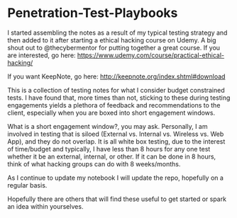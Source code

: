 # Penetration-Test-Playbooks

I started assembling the notes as a result of my typical testing strategy and then added to it after starting a ethical hacking course on Udemy. A big shout out to @thecybermentor for putting together a great course. If you are interested, go here: https://www.udemy.com/course/practical-ethical-hacking/

If you want KeepNote, go here: http://keepnote.org/index.shtml#download

This is a collection of testing notes for what I consider budget constrained tests. I have found that, more times than not, sticking to these during testing engagements yields a plethora of feedback and recommendations to the client, especially when you are boxed into short engagement windows.

What is a short engagement window?, you may ask. Personally, I am involved in testing that is siloed (External vs. Internal vs. Wireless vs. Web App), and they do not overlap. It is all white box testing, due to the interest of time/budget and typically, I have less than 8 hours for any one test whether it be an external, internal, or other. If it can be done in 8 hours, think of what hacking groups can do with 8 weeks/months.

As I continue to update my notebook I will update the repo, hopefully on a regular basis.

Hopefully there are others that will find these useful to get started or spark an idea within yourselves.
